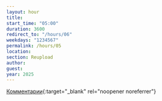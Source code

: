 ```yaml
---
layout: hour
title:
start_time: "05:00"
duration: 3600
redirect_to: "/hours/06"
weekdays: "1234567"
permalink: /hours/05
location: 
section: Reupload
author:
guest:
year: 2025
---
```



[Комментарии](https://t.me/+nk0UKze8dEczZDAy){:target="_blank" rel="noopener noreferrer"}
